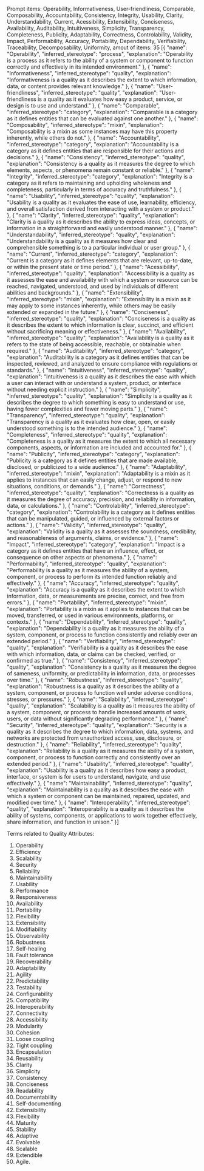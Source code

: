 Prompt items: 
Operability, Informativeness, User-friendliness, Comparable, Composability, Accountability, Consistency, Integrity, Usability, Clarity, Understandability, Current, Acessibility, Extensibility, Conciseness, Availability, Auditability, Intuitiveness, Simplicity, Transparency, Completeness, Publicity, Adaptability, Correctness, Controlability, Validity, Impact, Performability, Accuracy, Portability, Dependability, Verifiability, Traceability, Decomposability, Uniformity, 
amout of items: 35
 [{
    "name": "Operability",
    "inferred_stereotype": "process",
    "explanation": "Operability is a process as it refers to the ability of a system or component to function correctly and effectively in its intended environment."
}, {
    "name": "Informativeness",
    "inferred_stereotype": "quality",
    "explanation": "Informativeness is a quality as it describes the extent to which information, data, or content provides relevant knowledge."
}, {
    "name": "User-friendliness",
    "inferred_stereotype": "quality",
    "explanation": "User-friendliness is a quality as it evaluates how easy a product, service, or design is to use and understand."
}, {
    "name": "Comparable",
    "inferred_stereotype": "category",
    "explanation": "Comparable is a category as it defines entities that can be evaluated against one another."
}, {
    "name": "Composability",
    "inferred_stereotype": "mixin",
    "explanation": "Composability is a mixin as some instances may have this property inherently, while others do not."
}, {
    "name": "Accountability",
    "inferred_stereotype": "category",
    "explanation": "Accountability is a category as it defines entities that are responsible for their actions and decisions."
}, {
    "name": "Consistency",
    "inferred_stereotype": "quality",
    "explanation": "Consistency is a quality as it measures the degree to which elements, aspects, or phenomena remain constant or reliable."
}, {
    "name": "Integrity",
    "inferred_stereotype": "category",
    "explanation": "Integrity is a category as it refers to maintaining and upholding wholeness and completeness, particularly in terms of accuracy and truthfulness."
}, {
    "name": "Usability",
    "inferred_stereotype": "quality",
    "explanation": "Usability is a quality as it evaluates the ease of use, learnability, efficiency, and overall satisfaction derived from interacting with a system or product."
}, {
    "name": "Clarity",
    "inferred_stereotype": "quality",
    "explanation": "Clarity is a quality as it describes the ability to express ideas, concepts, or information in a straightforward and easily understood manner."
}, {
    "name": "Understandability",
    "inferred_stereotype": "quality",
    "explanation": "Understandability is a quality as it measures how clear and comprehensible something is to a particular individual or user group."
}, {
    "name": "Current",
    "inferred_stereotype": "category",
    "explanation": "Current is a category as it defines elements that are relevant, up-to-date, or within the present state or time period."
}, {
    "name": "Acessibility",
    "inferred_stereotype": "quality",
    "explanation": "Accessibility is a quality as it assesses the ease and availability with which a system or resource can be reached, navigated, understood, and used by individuals of different abilities and backgrounds."
}, {
    "name": "Extensibility",
    "inferred_stereotype": "mixin",
    "explanation": "Extensibility is a mixin as it may apply to some instances inherently, while others may be easily extended or expanded in the future."
}, {
    "name": "Conciseness",
    "inferred_stereotype": "quality",
    "explanation": "Conciseness is a quality as it describes the extent to which information is clear, succinct, and efficient without sacrificing meaning or effectiveness."
}, {
    "name": "Availability",
    "inferred_stereotype": "quality",
    "explanation": "Availability is a quality as it refers to the state of being accessible, reachable, or obtainable when required."
}, {
    "name": "Auditability",
    "inferred_stereotype": "category",
    "explanation": "Auditability is a category as it defines entities that can be inspected, reviewed, and analyzed to ensure compliance with regulations or standards."
}, {
    "name": "Intuitiveness",
    "inferred_stereotype": "quality",
    "explanation": "Intuitiveness is a quality as it describes the ease with which a user can interact with or understand a system, product, or interface without needing explicit instruction."
}, {
    "name": "Simplicity",
    "inferred_stereotype": "quality",
    "explanation": "Simplicity is a quality as it describes the degree to which something is easy to understand or use, having fewer complexities and fewer moving parts."
}, {
    "name": "Transparency",
    "inferred_stereotype": "quality",
    "explanation": "Transparency is a quality as it evaluates how clear, open, or easily understood something is to the intended audience."
}, {
    "name": "Completeness",
    "inferred_stereotype": "quality",
    "explanation": "Completeness is a quality as it measures the extent to which all necessary components, aspects, or information are included and accounted for."
}, {
    "name": "Publicity",
    "inferred_stereotype": "category",
    "explanation": "Publicity is a category as it defines entities that are made available, disclosed, or publicized to a wide audience."
}, {
    "name": "Adaptability",
    "inferred_stereotype": "mixin",
    "explanation": "Adaptability is a mixin as it applies to instances that can easily change, adjust, or respond to new situations, conditions, or demands."
}, {
    "name": "Correctness",
    "inferred_stereotype": "quality",
    "explanation": "Correctness is a quality as it measures the degree of accuracy, precision, and reliability in information, data, or calculations."
}, {
    "name": "Controlability",
    "inferred_stereotype": "category",
    "explanation": "Controlability is a category as it defines entities that can be manipulated, guided, or influenced by external factors or actions."
}, {
    "name": "Validity",
    "inferred_stereotype": "quality",
    "explanation": "Validity is a quality as it assesses the soundness, credibility, and reasonableness of arguments, claims, or evidence."
}, {
    "name": "Impact",
    "inferred_stereotype": "category",
    "explanation": "Impact is a category as it defines entities that have an influence, effect, or consequence on other aspects or phenomena."
}, {
    "name": "Performability",
    "inferred_stereotype": "quality",
    "explanation": "Performability is a quality as it measures the ability of a system, component, or process to perform its intended function reliably and effectively."
}, {
    "name": "Accuracy",
    "inferred_stereotype": "quality",
    "explanation": "Accuracy is a quality as it describes the extent to which information, data, or measurements are precise, correct, and free from errors."
}, {
    "name": "Portability",
    "inferred_stereotype": "mixin",
    "explanation": "Portability is a mixin as it applies to instances that can be moved, transferred, or used in various environments, platforms, or contexts."
}, {
    "name": "Dependability",
    "inferred_stereotype": "quality",
    "explanation": "Dependability is a quality as it measures the ability of a system, component, or process to function consistently and reliably over an extended period."
}, {
    "name": "Verifiability",
    "inferred_stereotype": "quality",
    "explanation": "Verifiability is a quality as it describes the ease with which information, data, or claims can be checked, verified, or confirmed as true."
}, {
    "name": "Consistency",
    "inferred_stereotype": "quality",
    "explanation": "Consistency is a quality as it measures the degree of sameness, uniformity, or predictability in information, data, or processes over time."
}, {
    "name": "Robustness",
    "inferred_stereotype": "quality",
    "explanation": "Robustness is a quality as it describes the ability of a system, component, or process to function well under adverse conditions, stresses, or pressures."
}, {
    "name": "Scalability",
    "inferred_stereotype": "quality",
    "explanation": "Scalability is a quality as it measures the ability of a system, component, or process to handle increased amounts of work, users, or data without significantly degrading performance."
}, {
    "name": "Security",
    "inferred_stereotype": "quality",
    "explanation": "Security is a quality as it describes the degree to which information, data, systems, and networks are protected from unauthorized access, use, disclosure, or destruction."
}, {
    "name": "Reliability",
    "inferred_stereotype": "quality",
    "explanation": "Reliability is a quality as it measures the ability of a system, component, or process to function correctly and consistently over an extended period."
}, {
    "name": "Usability",
    "inferred_stereotype": "quality",
    "explanation": "Usability is a quality as it describes how easy a product, interface, or system is for users to understand, navigate, and use effectively."
}, {
    "name": "Maintainability",
    "inferred_stereotype": "quality",
    "explanation": "Maintainability is a quality as it describes the ease with which a system or component can be maintained, repaired, updated, and modified over time."
}, {
    "name": "Interoperability",
    "inferred_stereotype": "quality",
    "explanation": "Interoperability is a quality as it describes the ability of systems, components, or applications to work together effectively, share information, and function in unison."
}]

Terms related to Quality Attributes:
1. Operability
2. Efficiency
3. Scalability
4. Security
5. Reliability
6. Maintainability
7. Usability
8. Performance
9. Responsiveness
10. Availability
11. Portability
12. Flexibility
13. Extensibility
14. Modifiability
15. Observability
16. Robustness
17. Self-healing
18. Fault tolerance
19. Recoverability
20. Adaptability
21. Agility
22. Predictability
23. Testability
24. Configurability
25. Compatibility
26. Interoperability
27. Connectivity
28. Accessibility
29. Modularity
30. Cohesion
31. Loose coupling
32. Tight coupling
33. Encapsulation
34. Reusability
35. Clarity
36. Simplicity
37. Consistency
38. Conciseness
39. Readability
40. Documentability
41. Self-documenting
42. Extensibility
43. Flexibility
44. Maturity
45. Stability
46. Adaptive
47. Evolvable
48. Scalable
49. Extendible
50. Agile.

